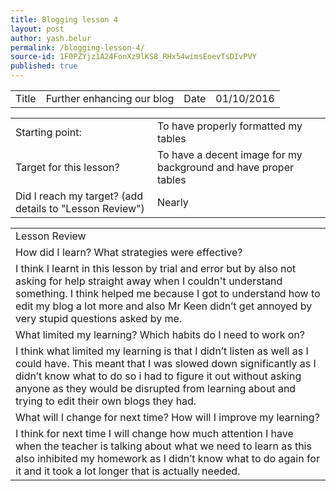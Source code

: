 ```yaml
---
title: Blogging lesson 4
layout: post
author: yash.belur
permalink: /blogging-lesson-4/
source-id: 1F0PZYjz1A24FonXz9lKS8_RHx54wimsEoevTsDIvPVY
published: true
---
```

<table>
  <tr>
    <td>Title</td>
    <td>Further enhancing our blog</td>
    <td>Date</td>
    <td>01/10/2016</td>
  </tr>
</table>


<table>
  <tr>
    <td>Starting point:</td>
    <td>To have properly formatted my tables</td>
  </tr>
  <tr>
    <td>Target for this lesson?</td>
    <td>To have a decent image for my background and have proper tables</td>
  </tr>
  <tr>
    <td>Did I reach my target? 
(add details to "Lesson Review")</td>
    <td> Nearly</td>
  </tr>
</table>


<table>
  <tr>
    <td>Lesson Review</td>
  </tr>
  <tr>
    <td>How did I learn? What strategies were effective? </td>
  </tr>
  <tr>
    <td>I think I learnt in this lesson by trial and error but by also not asking for help straight away when I couldn't understand something. I think helped me because I got to understand how to edit my blog a lot more and also Mr Keen didn’t get annoyed by very stupid questions asked by me.</td>
  </tr>
  <tr>
    <td>What limited my learning? Which habits do I need to work on? </td>
  </tr>
  <tr>
    <td>I think what limited my learning is that I didn’t listen as well as I could have. This meant that I was slowed down significantly as I didn’t know what to do so i had to figure it out without asking anyone as they would be disrupted from learning about and trying to edit their own blogs they had.</td>
  </tr>
  <tr>
    <td>What will I change for next time? How will I improve my learning?</td>
  </tr>
  <tr>
    <td>I think for next time I will change how much attention I have when the teacher is talking about what we need to learn as this also inhibited my homework as I didn’t know what to do again for it and it took a lot longer that is actually needed.</td>
  </tr>
</table>


